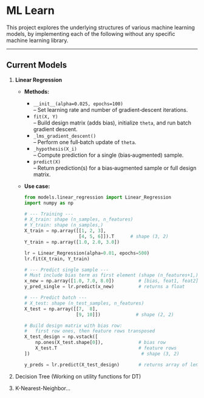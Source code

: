 # ML Learn
This project explores the underlying structures of various machine learning models, by implementing each of the following without any specific machine learning library.

---
## Current Models
1. **Linear Regression**

   - **Methods:**
     - `__init__(alpha=0.025, epochs=100)`  
       – Set learning rate and number of gradient‐descent iterations.
     - `fit(X, Y)`  
       – Build design matrix (adds bias), initialize `theta`, and run batch gradient descent.
     - `_lms_gradient_descent()`  
       – Perform one full‐batch update of `theta`.
     - `_hypothesis(X_i)`  
       – Compute prediction for a single (bias‐augmented) sample.
     - `predict(X)`  
       – Return prediction(s) for a bias‐augmented sample or full design matrix.

   - **Use case:**

     ```python
     from models.linear_regression import Linear_Regression
     import numpy as np

     # --- Training ---
     # X_train: shape (n_samples, n_features)
     # Y_train: shape (n_samples,)
     X_train = np.array([[1, 2, 3],
                         [4, 5, 6]]).T      # shape (3, 2)
     Y_train = np.array([1.0, 2.0, 3.0])

     lr = Linear_Regression(alpha=0.01, epochs=500)
     lr.fit(X_train, Y_train)

     # --- Predict single sample ---
     # Must include bias term as first element (shape (n_features+1,))
     x_new = np.array([1.0, 7.0, 8.0])         # [bias, feat1, feat2]
     y_pred_single = lr.predict(x_new)         # returns a float

     # --- Predict batch ---
     # X_test: shape (n_test_samples, n_features)
     X_test = np.array([[7,  8],
                        [9, 10]])             # shape (2, 2)

     # Build design matrix with bias row:
     #   first row ones, then feature rows transposed
     X_test_design = np.vstack([
         np.ones(X_test.shape[0]),             # bias row
         X_test.T                              # feature rows
     ])                                         # shape (3, 2)

     y_preds = lr.predict(X_test_design)       # returns array of length 2


2. Decision Tree (Working on utility functions for DT)


3. K-Nearest-Neighbor...


